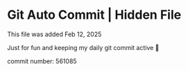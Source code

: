 # Git Auto Commit | Hidden File

This file was added Feb 12, 2025

Just for fun and keeping my daily git commit active 🤪

commit number: 561085
